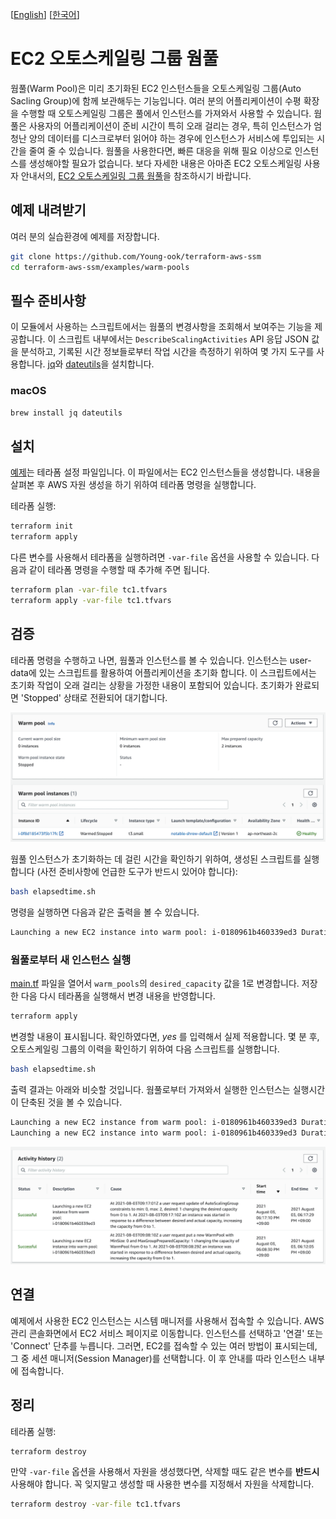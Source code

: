 [[English](README.md)] [[한국어](README.ko.md)]

# EC2 오토스케일링 그룹 웜풀
웜풀(Warm Pool)은 미리 초기화된 EC2 인스턴스들을 오토스케일링 그룹(Auto Sacling Group)에 함께 보관해두는 기능입니다. 여러 분의 어플리케이션이 수평 확장을 수행할 때 오토스케일링 그룹은 풀에서 인스턴스를 가져와서 사용할 수 있습니다. 웜풀은 사용자의 어플리케이션이 준비 시간이 특히 오래 걸리는 경우, 특히 인스턴스가 엄청난 양의 데이터를 디스크로부터 읽어야 하는 경우에 인스턴스가 서비스에 투입되는 시간을 줄여 줄 수 있습니다. 웜풀을 사용한다면, 빠른 대응을 위해 필요 이상으로 인스턴스를 생성해야할 필요가 없습니다. 보다 자세한 내용은 아마존 EC2 오토스케일링 사용자 안내서의, [EC2 오토스케일링 그룹 웜풀](https://docs.aws.amazon.com/autoscaling/ec2/userguide/ec2-auto-scaling-warm-pools.html)을 참조하시기 바랍니다.

## 예제 내려받기
여러 분의 실습환경에 예제를 저장합니다.
```sh
git clone https://github.com/Young-ook/terraform-aws-ssm
cd terraform-aws-ssm/examples/warm-pools
```

## 필수 준비사항
이 모듈에서 사용하는 스크립트에서는 웜풀의 변경사항을 조회해서 보여주는 기능을 제공합니다. 이 스크립트 내부에서는 `DescribeScalingActivities` API 응답 JSON 값을 분석하고, 기록된 시간 정보들로부터 작업 시간을 측정하기 위하여 몇 가지 도구를 사용합니다. [jq](https://stedolan.github.io/jq/download/)와 [dateutils](http://www.fresse.org/dateutils/)을 설치합니다.

### macOS
```sh
brew install jq dateutils
```

## 설치
[예제](https://github.com/Young-ook/terraform-aws-ssm/blob/main/examples/warm-pools/main.tf)는 테라폼 설정 파일입니다. 이 파일에서는 EC2 인스턴스들을 생성합니다. 내용을 살펴본 후 AWS 자원 생성을 하기 위하여 테라폼 명령을 실행합니다.

테라폼 실행:
```sh
terraform init
terraform apply
```
다른 변수를 사용해서 테라폼을 실행하려면 `-var-file` 옵션을 사용할 수 있습니다. 다음과 같이 테라폼 명령을 수행할 때 추가해 주면 됩니다.
```sh
terraform plan -var-file tc1.tfvars
terraform apply -var-file tc1.tfvars
```

## 검증
테라폼 명령을 수행하고 나면, 웜풀과 인스턴스를 볼 수 있습니다. 인스턴스는 user-data에 있는 스크립트를 활용하여 어플리케이션을 초기화 합니다. 이 스크립트에서는 초기화 작업이 오래 걸리는 상황을 가정한 내용이 포함되어 있습니다. 초기화가 완료되면 'Stopped' 상태로 전환되어 대기합니다.

![aws-asg-wp-stopped](../../images/aws-asg-wp-stopped.png)

웜풀 인스턴스가 초기화하는 데 걸린 시간을 확인하기 위하여, 생성된 스크립트를 실행합니다 (사전 준비사항에 언급한 도구가 반드시 있어야 합니다):
```sh
bash elapsedtime.sh
```
명령을 실행하면 다음과 같은 출력을 볼 수 있습니다.
```sh
Launching a new EC2 instance into warm pool: i-0180961b460339ed3 Duration: 215s
```

### 웜풀로부터 새 인스턴스 실행
[main.tf](https://github.com/Young-ook/terraform-aws-ssm/blob/main/examples/warm-pools/main.tf) 파일을 열어서 `warm_pools`의 `desired_capacity` 값을 1로 변경합니다. 저장한 다음 다시 테라폼을 실행해서 변경 내용을 반영합니다.
```sh
terraform apply
```
변경할 내용이 표시됩니다. 확인하였다면, *yes* 를 입력해서 실제 적용합니다. 몇 분 후, 오토스케일링 그룹의 이력을 확인하기 위하여 다음 스크립트를 실행합니다.
```sh
bash elapsedtime.sh
```
출력 결과는 아래와 비슷할 것입니다. 웜풀로부터 가져와서 실행한 인스턴스는 실행시간이 단축된 것을 볼 수 있습니다.
```sh
Launching a new EC2 instance from warm pool: i-0180961b460339ed3 Duration: 19s
Launching a new EC2 instance into warm pool: i-0180961b460339ed3 Duration: 215s
```

![aws-asg-activity-history](../../images/aws-asg-activity-history.png)

## 연결
예제에서 사용한 EC2 인스턴스는 시스템 매니저를 사용해서 접속할 수 있습니다. AWS 관리 콘솔화면에서 EC2 서비스 페이지로 이동합니다. 인스턴스를 선택하고 '연결' 또는 'Connect' 단추를 누릅니다. 그러면, EC2를 접속할 수 있는 여러 방법이 표시되는데, 그 중 세션 매니저(Session Manager)를 선택합니다. 이 후 안내를 따라 인스턴스 내부에 접속합니다.

## 정리
테라폼 실행:
```sh
terraform destroy
```
만약 `-var-file` 옵션을 사용해서 자원을 생성했다면, 삭제할 때도 같은 변수를 **반드시** 사용해야 합니다. 꼭 잊지말고 생성할 때 사용한 변수를 지정해서 자원을 삭제합니다.
```sh
terraform destroy -var-file tc1.tfvars
```
